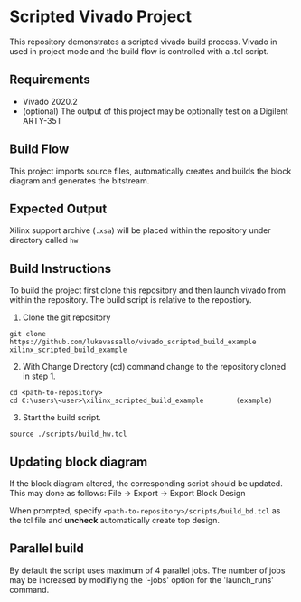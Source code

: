 
# Scripted Vivado Project 
This repository demonstrates a scripted vivado build process. Vivado in used in project mode and the build flow is controlled with a .tcl script. 

## Requirements

 - Vivado 2020.2 
 - (optional) The output of this project may be optionally test on a Digilent ARTY-35T

## Build Flow
This project imports source files, automatically creates and builds the block diagram and generates the bitstream. 

## Expected Output
Xilinx support archive (`.xsa`) will be placed within the repository under directory called `hw`

## Build Instructions
To build the project first clone this repository and then launch vivado from within the repository. The build script is relative to the repostiory. 

1. Clone the git repository 
```console
git clone https://github.com/lukevassallo/vivado_scripted_build_example xilinx_scripted_build_example
```

2. With Change Directory (cd) command change to the repository cloned in step 1.
```console
cd <path-to-repository> 
cd C:\users\<user>\xilinx_scripted_build_example		(example) 
```

3. Start the build script.
```console
source ./scripts/build_hw.tcl
```

## Updating block diagram
If the block diagram altered, the corresponding script should be updated. This may done as follows:
File -> Export -> Export Block Design 

When prompted, specify `<path-to-repository>/scripts/build_bd.tcl` as the tcl file and **uncheck** automatically create top design. 

## Parallel build
By default the script uses maximum of 4 parallel jobs. The number of jobs may be increased by modifiying the '-jobs' option for the 'launch_runs' command.